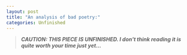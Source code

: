 ```yaml
---
layout: post
title: "An analysis of bad poetry:"
categories: Unfinished
---
```

> ***CAUTION: THIS PIECE IS UNFINISHED. I don't think reading it is quite worth your time just yet...***

